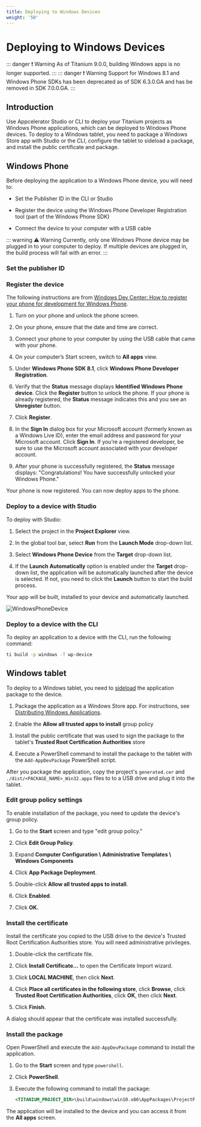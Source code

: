 ```yaml
---
title: Deploying to Windows Devices
weight: '50'
---
```


# Deploying to Windows Devices

::: danger ❗️ Warning
As of Titanium 9.0.0, building Windows apps is no longer supported.
:::
::: danger ❗️ Warning
Support for Windows 8.1 and Windows Phone SDKs has been deprecated as of SDK 6.3.0.GA and has be removed in SDK 7.0.0.GA.
:::

## Introduction

Use Appcelerator Studio or CLI to deploy your Titanium projects as Windows Phone applications, which can be deployed to Windows Phone devices. To deploy to a Windows tablet, you need to package a Windows Store app with Studio or the CLI, configure the tablet to sideload a package, and install the public certificate and package.

## Windows Phone

Before deploying the application to a Windows Phone device, you will need to:

* Set the Publisher ID in the CLI or Studio

* Register the device using the Windows Phone Developer Registration tool (part of the Windows Phone SDK)

* Connect the device to your computer with a USB cable

::: warning ⚠️ Warning
Currently, only one Windows Phone device may be plugged in to your computer to deploy. If multiple devices are plugged in, the build process will fail with an error.
:::

### Set the publisher ID

### Register the device

The following instructions are from [Windows Dev Center: How to register your phone for development for Windows Phone](https://msdn.microsoft.com/en-us/library/windows/apps/ff769508(v=vs.105).aspx).

1. Turn on your phone and unlock the phone screen.

2. On your phone, ensure that the date and time are correct.

3. Connect your phone to your computer by using the USB cable that came with your phone.

4. On your computer’s Start screen, switch to **All apps** view.

5. Under **Windows Phone SDK 8.1**, click **Windows Phone Developer Registration**.

6. Verify that the **Status** message displays **Identified Windows Phone device**. Click the **Register** button to unlock the phone. If your phone is already registered, the **Status** message indicates this and you see an **Unregister** button.

7. Click **Register**.

8. In the **Sign In** dialog box for your Microsoft account (formerly known as a Windows Live ID), enter the email address and password for your Microsoft account. Click **Sign In**. If you’re a registered developer, be sure to use the Microsoft account associated with your developer account.

9. After your phone is successfully registered, the **Status** message displays: "Congratulations! You have successfully unlocked your Windows Phone."

Your phone is now registered. You can now deploy apps to the phone.

### Deploy to a device with Studio

To deploy with Studio:

1. Select the project in the **Project Explorer** view.

2. In the global tool bar, select **Run** from the **Launch Mode** drop-down list.

3. Select **Windows Phone Device** from the **Target** drop-down list.

4. If the **Launch Automatically** option is enabled under the **Target** drop-down list, the application will be automatically launched after the device is selected. If not, you need to click the **Launch** button to start the build process.

Your app will be built, installed to your device and automatically launched.

![WindowsPhoneDevice](./WindowsPhoneDevice.png)

### Deploy to a device with the CLI

To deploy an application to a device with the CLI, run the following command:

```bash
ti build -p windows -T wp-device
```

## Windows tablet

To deploy to a Windows tablet, you need to [sideload](https://technet.microsoft.com/en-us/windows/jj874388.aspx) the application package to the device.

1. Package the application as a Windows Store app. For instructions, see [Distributing Windows Applications](/guide/Titanium_SDK/Titanium_SDK_Guide/Preparing_for_Distribution/Distributing_Windows_Applications/).

2. Enable the **Allow all trusted apps to install** group policy

3. Install the public certificate that was used to sign the package to the tablet's **Trusted Root Certification Authorities** store

4. Execute a PowerShell command to install the package to the tablet with the `Add-AppDevPackage` PowerShell script.

After you package the application, copy the project's `generated.cer` and `./dist/<PACKAGE_NAME>_Win32.appx` files to to a USB drive and plug it into the tablet.

### Edit group policy settings

To enable installation of the package, you need to update the device's group policy.

1. Go to the **Start** screen and type "edit group policy."

2. Click **Edit Group Policy**.

3. Expand **Computer Configuration \\** **Administrative Templates \\** **Windows Components**

4. Click **App Package Deployment**.

5. Double-click **Allow all trusted apps to install**.

6. Click **Enabled**.

7. Click **OK.**

### Install the certificate

Install the certificate you copied to the USB drive to the device's Trusted Root Certification Authorities store. You will need administrative privileges.

1. Double-click the certificate file.

2. Click **Install Certificate...** to open the Certificate Import wizard.

3. Click **LOCAL MACHINE**, then click **Next**.

4. Click **Place all certificates in the following store**, click **Browse**, click **Trusted Root Certification Authorities**, click **OK**, then click **Next**.

5. Click **Finish**.

A dialog should appear that the certificate was installed successfully.

### Install the package

Open PowerShell and execute the `Add-AppDevPackage` command to install the application.

1. Go to the **Start** screen and type `powershell`.

2. Click **PowerShell**.

3. Execute the following command to install the package:

    ```xml
    <TITANIUM_PROJECT_DIR>\build\windows\win10.x86\AppPackages\ProjectFolder\<PACKAGE_NAME>\Add-AppDevPackage.ps1
    ```

The application will be installed to the device and you can access it from the **All apps** screen.
